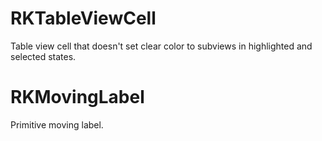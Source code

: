 RKTableViewCell
===============

Table view cell that doesn't set clear color to subviews in highlighted and selected states.

RKMovingLabel
=============

Primitive moving label.
